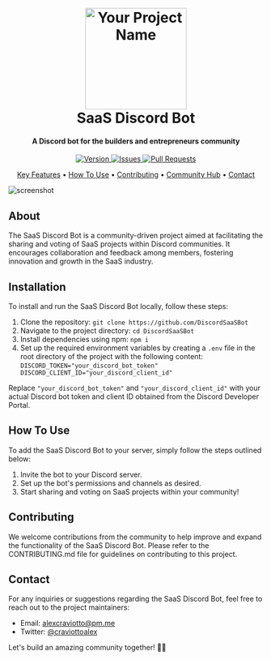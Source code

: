 <h1 align="center">
  <br>
  <a href="https://github.com/alexcraviotto"><img src="https://i.imgur.com/Nid7il0.png" alt="Your Project Name" width="200"></a>
  <br>
  SaaS Discord Bot
  <br>
</h1>

<h4 align="center">A Discord bot for the builders and entrepreneurs community</h4>

<p align="center">
  <a href="https://badge.fury.io/js/electron-markdownify">
    <img src="https://badge.fury.io/js/electron-markdownify.svg"
         alt="Version">
  </a>
  <a href="https://github.com/your-username/your-repo/issues">
    <img src="https://img.shields.io/github/issues/DiscordSaaSBot/SaaSBot.svg"
         alt="Issues">
  </a>
  <a href="https://github.com/your-username/your-repo/pulls">
    <img src="https://img.shields.io/github/issues-pr/DiscordSaaSBot/SaaSBot.svg"
         alt="Pull Requests">
  </a>

</p>

<p align="center">
  <a href="#key-features">Key Features</a> •
  <a href="#how-to-use">How To Use</a> •
  <a href="#contributing">Contributing</a> •
  <a href="#community-hub">Community Hub</a> •
  <a href="#contact">Contact</a>
</p>

![screenshot](https://i.imgur.com/5GVxIRI.png)

## About

The SaaS Discord Bot is a community-driven project aimed at facilitating the sharing and voting of SaaS projects within Discord communities. It encourages collaboration and feedback among members, fostering innovation and growth in the SaaS industry.

## Installation

To install and run the SaaS Discord Bot locally, follow these steps:

1. Clone the repository: `git clone https://github.com/DiscordSaaSBot`
2. Navigate to the project directory: `cd DiscordSaaSBot`
3. Install dependencies using npm: `npm i`
4. Set up the required environment variables by creating a `.env` file in the root directory of the project with the following content: ```DISCORD_TOKEN="your_discord_bot_token"
DISCORD_CLIENT_ID="your_discord_client_id" ```

Replace `"your_discord_bot_token"` and `"your_discord_client_id"` with your actual Discord bot token and client ID obtained from the Discord Developer Portal.


## How To Use

To add the SaaS Discord Bot to your server, simply follow the steps outlined below:

1. Invite the bot to your Discord server.
2. Set up the bot's permissions and channels as desired.
3. Start sharing and voting on SaaS projects within your community!

## Contributing

We welcome contributions from the community to help improve and expand the functionality of the SaaS Discord Bot. Please refer to the CONTRIBUTING.md file for guidelines on contributing to this project.

## Contact

For any inquiries or suggestions regarding the SaaS Discord Bot, feel free to reach out to the project maintainers:

* Email: [alexcraviotto@pm.me](mailto:alexcraviotto@pm.me)
* Twitter: [@craviottoalex](https://twitter.com/craviottoalex)

Let's build an amazing community together! 💪🌟
